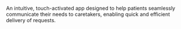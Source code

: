An intuitive, touch-activated app designed to help patients seamlessly communicate their needs to caretakers, enabling quick and efficient delivery of requests.
